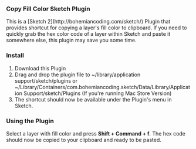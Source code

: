 <h3>Copy Fill Color Sketch Plugin</h3>
This is a [Sketch 2](http://bohemiancoding.com/sketch/) Plugin that provides shortcut for copying a layer's fill color to clipboard. If you need to quickly grab the hex color code of a layer within Sketch and paste it somewhere else, this plugin may save you some time.

<h3>Install</h3>

1. Download this Plugin
2. Drag and drop the plugin file to ~/library/application support/sketch/plugins or ~/Library/Containers/com.bohemiancoding.sketch/Data/Library/Application Support/sketch/Plugins (If you're running Mac Store Version)
3. The shortcut should now be available under the Plugin's menu in Sketch.

<h3>Using the Plugin</h3>
Select a layer with fill color and press <b>Shift + Command + f</b>. The hex code should now be copied to your clipboard and ready to be pasted.

